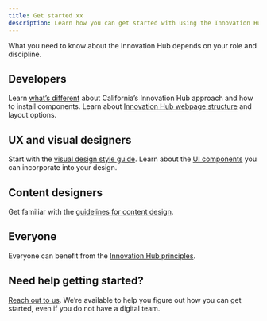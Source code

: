 ```yaml
---
title: Get started xx
description: Learn how you can get started with using the Innovation Hub. 
---
```


<p class="text-lead">What you need to know about the Innovation Hub depends on your role and discipline.</p> 

## Developers

Learn [what’s different](/technical-approach/) about California’s Innovation Hub approach and how to install components. Learn about [Innovation Hub webpage structure](/structure/) and layout options. 

## UX and visual designers

Start with the [visual design style guide](/style/design/). Learn about the [UI components](/components/) you can incorporate into your design.

## Content designers

Get familiar with the [guidelines for content design](/style/content/). 

## Everyone

Everyone can benefit from the [Innovation Hub principles](/principles/). 

## Need help getting started?

[Reach out to us](/contact-us/). We’re available to help you figure out how you can get started, even if you do not have a digital team.
